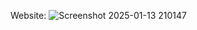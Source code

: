 Website:
![Screenshot 2025-01-13 210147](https://github.com/user-attachments/assets/bcb082d7-3e50-45b3-a1f5-da9a6a58e6f9)
